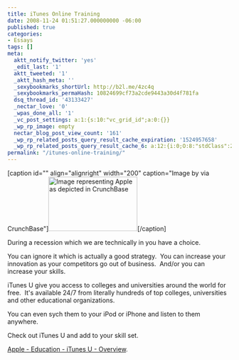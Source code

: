 ```yaml
---
title: iTunes Online Training
date: 2008-11-24 01:51:27.000000000 -06:00
published: true
categories:
- Essays
tags: []
meta:
  aktt_notify_twitter: 'yes'
  _edit_last: '1'
  aktt_tweeted: '1'
  _aktt_hash_meta: ''
  _sexybookmarks_shortUrl: http://b2l.me/4zc4q
  _sexybookmarks_permaHash: 10824699cf73a2cde9443a30d4f781fa
  dsq_thread_id: '43133427'
  _nectar_love: '0'
  _wpas_done_all: '1'
  _vc_post_settings: a:1:{s:10:"vc_grid_id";a:0:{}}
  _wp_rp_image: empty
  nectar_blog_post_view_count: '161'
  _wp_rp_related_posts_query_result_cache_expiration: '1524957658'
  _wp_rp_related_posts_query_result_cache_6: a:12:{i:0;O:8:"stdClass":2:{s:7:"post_id";s:4:"1174";s:5:"score";s:17:"84.83141655385111";}i:1;O:8:"stdClass":2:{s:7:"post_id";s:4:"1187";s:5:"score";s:17:"71.81400668415651";}i:2;O:8:"stdClass":2:{s:7:"post_id";s:3:"360";s:5:"score";s:17:"70.69626375732717";}i:3;O:8:"stdClass":2:{s:7:"post_id";s:4:"1041";s:5:"score";s:17:"65.70235015808477";}i:4;O:8:"stdClass":2:{s:7:"post_id";s:4:"1188";s:5:"score";s:17:"62.82552943359489";}i:5;O:8:"stdClass":2:{s:7:"post_id";s:4:"1179";s:5:"score";s:14:"54.07261825436";}i:6;O:8:"stdClass":2:{s:7:"post_id";s:4:"4699";s:5:"score";s:17:"25.36456504882054";}i:7;O:8:"stdClass":2:{s:7:"post_id";s:4:"4765";s:5:"score";s:17:"22.17084678831299";}i:8;O:8:"stdClass":2:{s:7:"post_id";s:4:"3232";s:5:"score";s:18:"18.514592561495576";}i:9;O:8:"stdClass":2:{s:7:"post_id";s:3:"607";s:5:"score";s:17:"18.28158991595198";}i:10;O:8:"stdClass":2:{s:7:"post_id";s:2:"29";s:5:"score";s:17:"18.22188398965541";}i:11;O:8:"stdClass":2:{s:7:"post_id";s:3:"825";s:5:"score";s:18:"18.064737215246634";}}
permalink: "/itunes-online-training/"
---
```

<div class="zemanta-img zemanta-action-click">
<p>[caption id="" align="alignright" width="200" caption="Image by  via CrunchBase"]<a href="http://www.crunchbase.com/company/apple" rel="nofollow"><img title="Image representing Apple as depicted in CrunchBase" src="http://www.crunchbase.com/assets/images/resized/0001/0923/10923v1-max-450x450.png" alt="Image representing Apple as depicted in CrunchBase" width="200" height="122" / rel="nofollow"/></a>[/caption]</p>
</div>
<p>During a recession which we are technically in you have a choice.</p>
<p>You can ignore it which is actually a good strategy.  You can increase your innovation as your competitors go out of business.  And/or you can increase your skills.</p>
<p>iTunes U give you access to colleges and universities around the world for free.  It's available 24/7 from literally hundreds of top colleges, universities and other educational organizations.</p>
<p>You can even sych them to your iPod or iPhone and listen to them anywhere.</p>
<p>Check out iTunes U and add to your skill set.</p>
<p><a href="http://www.apple.com/education/itunesu_mobilelearning/itunesu.html" rel="nofollow">Apple - Education - iTunes U - Overview</a>.</p>
